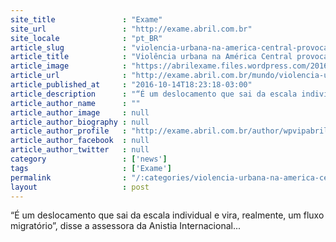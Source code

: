 ```yaml
---
site_title               : "Exame"
site_url                 : "http://exame.abril.com.br"
site_locale              : "pt_BR"
article_slug             : "violencia-urbana-na-america-central-provoca-onda-de-migracao"
article_title            : "Violência urbana na América Central provoca onda de migração"
article_image            : "https://abrilexame.files.wordpress.com/2016/10/size_960_16_9_crime2.jpg?quality=70&strip=all&w=960"
article_url              : "http://exame.abril.com.br/mundo/violencia-urbana-na-america-central-provoca-onda-de-migracao/"
article_published_at     : "2016-10-14T18:23:18-03:00"
article_description      : "“É um deslocamento que sai da escala individual e vira, realmente, um fluxo migratório”, disse a assessora da Anistia Internacional..."
article_author_name      : ""
article_author_image     : null
article_author_biography : null
article_author_profile   : "http://exame.abril.com.br/author/wpvipabril/"
article_author_facebook  : null
article_author_twitter   : null
category                 : ['news']
tags                     : ['Exame']
permalink                : "/:categories/violencia-urbana-na-america-central-provoca-onda-de-migracao/"
layout                   : post
---
```


“É um deslocamento que sai da escala individual e vira, realmente, um fluxo migratório”, disse a assessora da Anistia Internacional...
